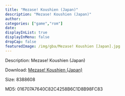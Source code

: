 ```yaml
---
title: "Mezase! Koushien (Japan)"
description: "Mezase! Koushien (Japan)"
author: 
categories: ["game","rom"]
date: 
displayInList: true
displayInMenu: false
dropCap: false
featuredImage: /img/gba/Mezase! Koushien [Japan].jpg
---
```


Description: Mezase! Koushien (Japan)

Download: <a style="text-decoration:underline;" href="https://mega.nz/#!6OI0VI6a!e_WRqV0e80ozqHnIvy8-B5JipMAGEipqubHIn-hX6K0" target = "_blank" rel = "nofollow" > Mezase! Koushien (Japan)</a>

Size: 8388608

MD5: 016707A7640C82C4258B6C1D8B98FC83

